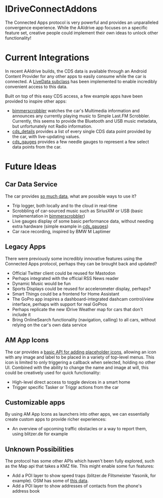 # IDriveConnectAddons

The Connected Apps protocol is very powerful and provides an unparalleled convergence experience.
While the AAIdrive app focuses on a specific feature set, creative people could implement their own ideas to unlock other functionality!

# Current Integrations

In recent AAIdrive builds, the CDS data is available through an Android Content Provider for any other apps to easily consume while the car is connected.
A [LiveData subclass](lib/src/main/java/me/hufman/idriveconnectaddons/lib/CDSLiveData.kt) has been implemented to enable incredibly convenient access to this data.

Built on top of this easy CDS access, a few example apps have been provided to inspire other apps:

- [bimmerscrobbler](bimmerscrobbler) watches the car's Multimedia information and announces any currently playing music to Simple Last.FM Scrobbler. Currently, this seems to provide the Bluetooth and USB music metadata, but unfortunately not Radio information.
- [cds_details](cds_details) provides a list of every single CDS data point provided by the car, with live-updating values.
- [cds_gauges](cds_gauges) provides a few needle gauges to represent a few select data points from the car.

# Future Ideas

## Car Data Service

The car provides [so much data](https://bimmergestalt.github.io/BMWConnectedAnalysis/cds/), what are possible ways to use it?

- Trip logger, both locally and to the cloud in real-time
- Scrobbling of car-sourced music such as SiriusXM or USB (basic implementation in [bimmerscrobbler](bimmerscrobbler))
- Live gauges display of some basic performance data, without needing extra hardware (simple example in [cds_gauges](cds_gauges))
- Car race recording, inspired by BMW M Laptimer

## Legacy Apps

There were previously some incredibly innovative features using the Connected Apps protocol, perhaps they can be brought back and updated?

- Official Twitter client could be reused for Mastodon
- Perhaps integrated with the official RSS News reader
- Dynamic Music would be fun
- Sports Displays could be reused for accelerometer display, perhaps?
- Smart Things could be a frontend for Home Assistant
- The GoPro app inspires a dashboard-integrated dashcam control/view interface, perhaps with support for real GoPros
- Perhaps replicate the new IDrive Weather map for cars that don't include it
- Bring OnlineSearch functionality (navigation, calling) to all cars, without relying on the car's own data service

## AM App Icons

The car provides a [basic API for adding placeholder icons](https://bimmergestalt.github.io/BMWConnectedAnalysis/am/), allowing an icon with any image and label to be placed in a variety of top-level menus.
This icon is limited to only triggering a callback when selected, holding no other UI. Combined with the ability to change the name and image at will, this could be creatively used for quick functionality:

- High-level direct access to toggle devices in a smart home
- Trigger specific Tasker or Triggr actions from the car

## Customizable apps

By using AM App Icons as launchers into other apps, we can essentially create custom apps to provide richer experiences:

- An overview of upcoming traffic obstacles or a way to report them, using blitzer.de for example

## Unknown Possibilities

The protocol has some other APIs which haven't been fully explored, such as the Map api that takes a KMZ file. This might enable some fun features:

- Add a POI layer to show speed traps (blitzer.de Flitsmeister Yasonik, for example). OSM has some of [this data](https://wiki.openstreetmap.org/wiki/Relation:enforcement).
- Add a POI layer to show addresses of contacts from the phone's address book
